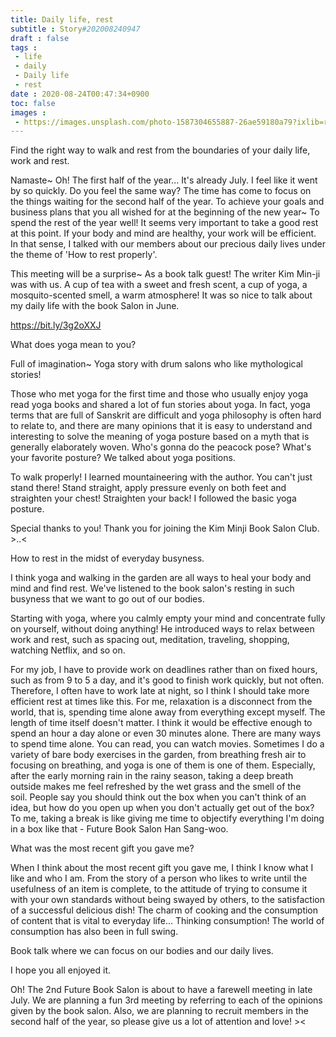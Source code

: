 ```yaml
---
title: Daily life, rest
subtitle : Story#202008240947
draft : false
tags :
 - life
 - daily
 - Daily life
 - rest
date : 2020-08-24T00:47:34+0900
toc: false
images : 
 - https://images.unsplash.com/photo-1587304655887-26ae59180a79?ixlib=rb-1.2.1&q=80&fm=jpg&crop=entropy&cs=tinysrgb&w=1080&fit=max&ixid=eyJhcHBfaWQiOjE1NTU0OX0
---
```


Find the right way to walk and rest from the boundaries of your daily life, work and rest.  

Namaste~ Oh! The first half of the year... It's already July. I feel like it went by so quickly. Do you feel the same way? The time has come to focus on the things waiting for the second half of the year. To achieve your goals and business plans that you all wished for at the beginning of the new year~ To spend the rest of the year well! It seems very important to take a good rest at this point. If your body and mind are healthy, your work will be efficient. In that sense, I talked with our members about our precious daily lives under the theme of 'How to rest properly'.  

This meeting will be a surprise~ As a book talk guest! The writer Kim Min-ji was with us. A cup of tea with a sweet and fresh scent, a cup of yoga, a mosquito-scented smell, a warm atmosphere! It was so nice to talk about my daily life with the book Salon in June.  

https://bit.ly/3g2oXXJ  

What does yoga mean to you?  

Full of imagination~ Yoga story with drum salons who like mythological stories!  

Those who met yoga for the first time and those who usually enjoy yoga read yoga books and shared a lot of fun stories about yoga. In fact, yoga terms that are full of Sanskrit are difficult and yoga philosophy is often hard to relate to, and there are many opinions that it is easy to understand and interesting to solve the meaning of yoga posture based on a myth that is generally elaborately woven. Who's gonna do the peacock pose? What's your favorite posture? We talked about yoga positions.  

To walk properly! I learned mountaineering with the author. You can't just stand there! Stand straight, apply pressure evenly on both feet and straighten your chest! Straighten your back! I followed the basic yoga posture.  

Special thanks to you! Thank you for joining the Kim Minji Book Salon Club. >..<  

How to rest in the midst of everyday busyness.  

I think yoga and walking in the garden are all ways to heal your body and mind and find rest. We've listened to the book salon's resting in such busyness that we want to go out of our bodies.  

Starting with yoga, where you calmly empty your mind and concentrate fully on yourself, without doing anything! He introduced ways to relax between work and rest, such as spacing out, meditation, traveling, shopping, watching Netflix, and so on.  

For my job, I have to provide work on deadlines rather than on fixed hours, such as from 9 to 5 a day, and it's good to finish work quickly, but not often. Therefore, I often have to work late at night, so I think I should take more efficient rest at times like this. For me, relaxation is a disconnect from the world, that is, spending time alone away from everything except myself. The length of time itself doesn't matter. I think it would be effective enough to spend an hour a day alone or even 30 minutes alone. There are many ways to spend time alone. You can read, you can watch movies. Sometimes I do a variety of bare body exercises in the garden, from breathing fresh air to focusing on breathing, and yoga is one of them is one of them. Especially, after the early morning rain in the rainy season, taking a deep breath outside makes me feel refreshed by the wet grass and the smell of the soil. People say you should think out the box when you can't think of an idea, but how do you open up when you don't actually get out of the box? To me, taking a break is like giving me time to objectify everything I'm doing in a box like that - Future Book Salon Han Sang-woo.  

What was the most recent gift you gave me?  

When I think about the most recent gift you gave me, I think I know what I like and who I am. From the story of a person who likes to write until the usefulness of an item is complete, to the attitude of trying to consume it with your own standards without being swayed by others, to the satisfaction of a successful delicious dish! The charm of cooking and the consumption of content that is vital to everyday life... Thinking consumption! The world of consumption has also been in full swing.  

Book talk where we can focus on our bodies and our daily lives.  

I hope you all enjoyed it.  

Oh! The 2nd Future Book Salon is about to have a farewell meeting in late July. We are planning a fun 3rd meeting by referring to each of the opinions given by the book salon. Also, we are planning to recruit members in the second half of the year, so please give us a lot of attention and love! ><  

